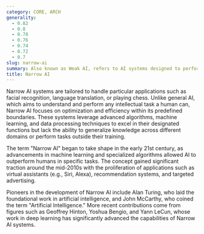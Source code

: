 ```yaml
---
category: CORE, ARCH
generality:
  - 0.82
  - 0.8
  - 0.78
  - 0.76
  - 0.74
  - 0.72
  - 0.7
slug: narrow-ai
summary: Also known as Weak AI, refers to AI systems designed to perform a specific task or a narrow range of tasks with a high level of proficiency.
title: Narrow AI
---
```


Narrow AI systems are tailored to handle particular applications such as facial recognition, language translation, or playing chess. Unlike general AI, which aims to understand and perform any intellectual task a human can, Narrow AI focuses on optimization and efficiency within its predefined boundaries. These systems leverage advanced algorithms, machine learning, and data processing techniques to excel in their designated functions but lack the ability to generalize knowledge across different domains or perform tasks outside their training.

The term "Narrow AI" began to take shape in the early 21st century, as advancements in machine learning and specialized algorithms allowed AI to outperform humans in specific tasks. The concept gained significant traction around the mid-2010s with the proliferation of applications such as virtual assistants (e.g., Siri, Alexa), recommendation systems, and targeted advertising.

Pioneers in the development of Narrow AI include Alan Turing, who laid the foundational work in artificial intelligence, and John McCarthy, who coined the term "Artificial Intelligence." More recent contributions come from figures such as Geoffrey Hinton, Yoshua Bengio, and Yann LeCun, whose work in deep learning has significantly advanced the capabilities of Narrow AI systems.
